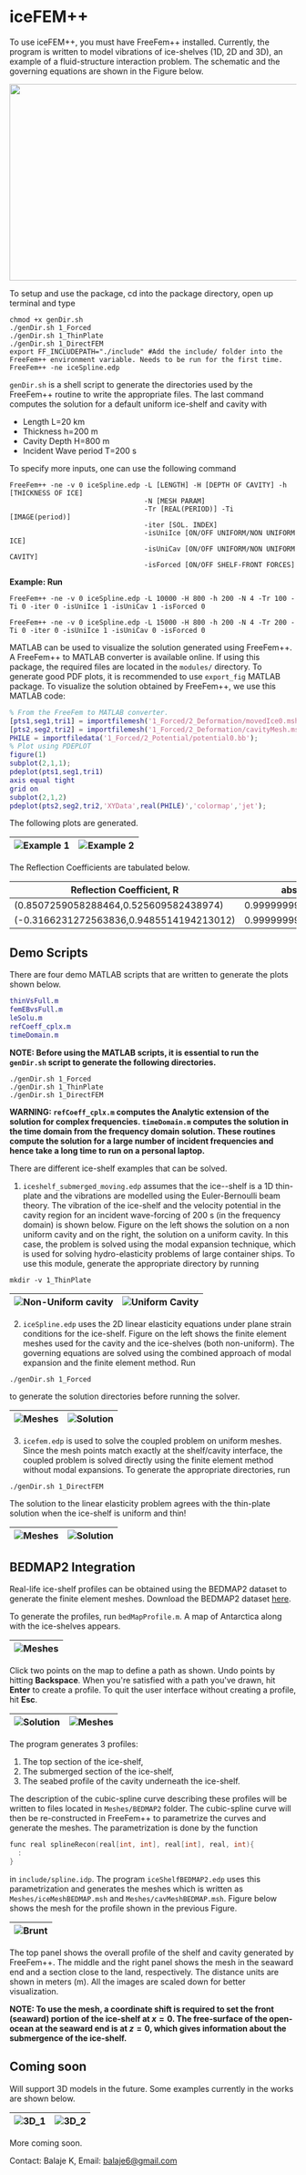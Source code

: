 # iceFEM++

To use iceFEM++, you must have FreeFem++ installed. Currently, the
program is written to model vibrations of ice-shelves (1D, 2D and 3D), an
example of a fluid-structure interaction problem. The schematic and
the governing equations are shown in the Figure below.

<p style='text-align: center;'>
<img width="760" height="345" src="./Images/iceGeo.png" border="0">
</p>

To setup and use the package, cd into the package directory, open up terminal and type

```shell
chmod +x genDir.sh
./genDir.sh 1_Forced
./genDir.sh 1_ThinPlate
./genDir.sh 1_DirectFEM
export FF_INCLUDEPATH="./include" #Add the include/ folder into the FreeFem++ environment variable. Needs to be run for the first time.
FreeFem++ -ne iceSpline.edp
```

`genDir.sh` is a shell script to generate the directories used by the FreeFem++ routine to write the appropriate files. The last command computes the solution for a default uniform ice-shelf and cavity with

* Length L=20 km
* Thickness h=200 m
* Cavity Depth H=800 m
* Incident Wave period T=200 s

To specify more inputs, one can use the following command

```shell
FreeFem++ -ne -v 0 iceSpline.edp -L [LENGTH] -H [DEPTH OF CAVITY] -h [THICKNESS OF ICE]
                                 -N [MESH PARAM]
                                 -Tr [REAL(PERIOD)] -Ti [IMAGE(period)]
                                 -iter [SOL. INDEX]
                                 -isUniIce [ON/OFF UNIFORM/NON UNIFORM ICE]
                                 -isUniCav [ON/OFF UNIFORM/NON UNIFORM CAVITY]
                                 -isForced [ON/OFF SHELF-FRONT FORCES]
```

**Example: Run**

```shell
FreeFem++ -ne -v 0 iceSpline.edp -L 10000 -H 800 -h 200 -N 4 -Tr 100 -Ti 0 -iter 0 -isUniIce 1 -isUniCav 1 -isForced 0    

FreeFem++ -ne -v 0 iceSpline.edp -L 15000 -H 800 -h 200 -N 4 -Tr 200 -Ti 0 -iter 0 -isUniIce 1 -isUniCav 0 -isForced 0
```

MATLAB can be used to visualize the solution generated using FreeFem++. A FreeFem++ to MATLAB converter is available online. If using this package, the required files are located in the `modules/` directory. To generate good PDF plots, it is recommended to use `export_fig` MATLAB package. To visualize the solution obtained by FreeFem++, we use this MATLAB code:

```Matlab
% From the FreeFem to MATLAB converter.
[pts1,seg1,tri1] = importfilemesh('1_Forced/2_Deformation/movedIce0.msh');
[pts2,seg2,tri2] = importfilemesh('1_Forced/2_Deformation/cavityMesh.msh');
PHILE = importfiledata('1_Forced/2_Potential/potential0.bb');
% Plot using PDEPLOT
figure(1)
subplot(2,1,1);
pdeplot(pts1,seg1,tri1)
axis equal tight
grid on
subplot(2,1,2)
pdeplot(pts2,seg2,tri2,'XYData',real(PHILE)','colormap','jet');
```
The following plots are generated.

  | ![Example 1](./Images/eg1.png) | ![Example 2](./Images/eg2.png) |
  | ---------------------------------- | ------------------------------ |

The Reflection Coefficients are tabulated below.

  | Reflection Coefficient, R | abs(R)  |
  | ---------------------------------- | ------------------------------ |
  | (0.8507259058288464,0.525609582438974) | 0.9999999999999919 |
  | (-0.3166231272563836,0.9485514194213012) | 0.9999999999998886 |

## Demo Scripts
There are four demo MATLAB scripts that are written to generate the plots shown below.
```Matlab
thinVsFull.m
femEBvsFull.m
leSolu.m
refCoeff_cplx.m
timeDomain.m
```

**NOTE: Before using the MATLAB scripts, it is essential to run the `genDir.sh` script to generate the following directories.**

```shell
./genDir.sh 1_Forced
./genDir.sh 1_ThinPlate
./genDir.sh 1_DirectFEM
```

**WARNING: `refCoeff_cplx.m` computes the Analytic extension of the solution for complex frequencies. `timeDomain.m` computes the solution in the time domain from the frequency domain solution. These routines compute the solution for a large number of incident frequencies and hence take a long time to run on a personal laptop.**

There are different ice-shelf examples that can be solved.

1. `iceshelf_submerged_moving.edp` assumes that the ice--shelf is a
  1D thin-plate and the vibrations are modelled using the
  Euler-Bernoulli beam theory. The vibration of the ice-shelf and the
  velocity potential in the cavity region for an
  incident wave-forcing of 200 s (in the frequency domain) is shown below. Figure on the left shows the solution on a non uniform cavity and on the right, the solution on a uniform cavity. In this case, the problem is solved using the modal expansion technique, which is used for solving hydro-elasticity problems of large container ships. To use this module, generate the appropriate directory by running

  ```shell
  mkdir -v 1_ThinPlate
  ```

  | ![Non-Uniform cavity](./Images/femEB1.png) | ![Uniform Cavity](./Images/femEB2.png) |
  | ---------------------------------- | ------------------------------ |


2. `iceSpline.edp` uses the 2D linear elasticity equations under plane strain
  conditions for the ice-shelf. Figure on the left shows the finite element meshes used for the cavity and the ice-shelves (both non-uniform).
  The governing equations are solved using the combined approach of modal expansion and the finite element method. Run

  ```shell
  ./genDir.sh 1_Forced
  ```

  to generate the solution directories before running the solver.

  | ![Meshes](./Images/femLEmesh.png) | ![Solution](./Images/femLE.png) |
  | ---------------------------------- | ------------------------------ |  

3. `icefem.edp` is used to solve the coupled problem on uniform meshes. Since the mesh points match exactly at the shelf/cavity interface, the coupled problem is solved directly using the finite element method without modal expansions.  To generate the appropriate directories, run

```shell
./genDir.sh 1_DirectFEM
```

The solution to the linear elasticity problem agrees with the thin-plate solution when the ice-shelf is uniform and thin!

| ![Meshes](./Images/femLEvsEB3.png) | ![Solution](./Images/femLEvsEB4.png) |
| ---------------------------------- | ------------------------------ |

## BEDMAP2 Integration

Real-life ice-shelf profiles can be obtained using the BEDMAP2 dataset to generate the finite element meshes. Download the BEDMAP2 dataset [here](https://www.mathworks.com/matlabcentral/fileexchange/42353-bedmap2-toolbox-for-matlab).

To generate the profiles, run `bedMapProfile.m`. A map of Antarctica along with the ice-shelves appears.

| ![Meshes](./Images/antmap.png)
| ----------------------------------

Click two points on the map to define a path as shown. Undo points by hitting **Backspace**. When you're satisfied with a path you've drawn, hit **Enter** to create a profile. To quit the user interface without creating a profile, hit **Esc**.

| ![Solution](./Images/antmap1.png) | ![Meshes](./Images/ice-cavity.png) |
| ------------------------------ | ------------------------------ |

The program generates 3 profiles:

1. The top section of the ice-shelf,
2. The submerged section of the ice-shelf,
3. The seabed profile of the cavity underneath the ice-shelf.

The description of the cubic-spline curve describing these profiles will be written to files located in `Meshes/BEDMAP2` folder. The cubic-spline curve will then be re-constructed in FreeFem++ to parametrize the curves and generate the meshes. The parametrization is done by the function
```cpp
func real splineRecon(real[int, int], real[int], real, int){
  :
}
```
in `include/spline.idp`. The program `iceShelfBEDMAP2.edp` uses this parametrization and generates the meshes which is written as `Meshes/iceMeshBEDMAP.msh` and `Meshes/cavMeshBEDMAP.msh`. Figure below shows the mesh for the profile shown in the previous Figure.

|![Brunt](./Images/brunt.png)|
| ------------------------------ |

The top panel shows the overall profile of the shelf and cavity generated by FreeFem++. The middle and the right panel shows the mesh in the seaward end and a section close to the land, respectively. The distance units are shown in meters (m). All the images are scaled down for better visualization.

**NOTE: To use the mesh, a coordinate shift is required to set the front (seaward) portion of the ice-shelf at $x=0$. The free-surface of the open-ocean at the seaward end is at $z=0$, which gives information about the submergence of the ice-shelf.**

## Coming soon
Will support 3D models in the future. Some examples currently in the works are shown below.

 | ![3D_1](./Images/Displacement.png) | ![3D_2](./Images/Velocity.png) |
 | ---------------------------------- | ------------------------------ |

More coming soon.

Contact: Balaje K,  Email: [balaje6@gmail.com](mailto:balaje6@gmail.com)
